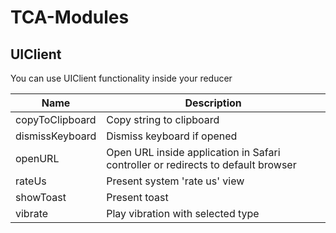 # TCA-Modules

## UIClient

You can use UIClient functionality inside your reducer

| Name  | Description |
| ------------- | ------------- |
| copyToClipboard | Copy string to clipboard  |
| dismissKeyboard  | Dismiss keyboard if opened |
| openURL  | Open URL inside application in Safari controller or redirects to default browser |
| rateUs  | Present system 'rate us' view |
| showToast  | Present toast |
| vibrate  | Play vibration with selected type |
